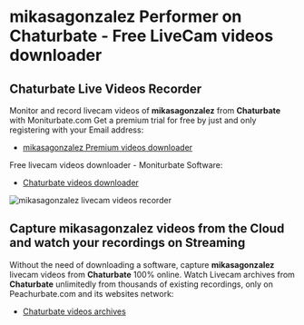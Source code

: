 # mikasagonzalez Performer on Chaturbate - Free LiveCam videos downloader

## Chaturbate Live Videos Recorder

Monitor and record livecam videos of **mikasagonzalez** from **Chaturbate** with Moniturbate.com
Get a premium trial for free by just and only registering with your Email address:
* [mikasagonzalez Premium videos downloader](https://moniturbate.com/request-demo-licence-key.html)

Free livecam videos downloader - Moniturbate Software:
* [Chaturbate videos downloader](https://moniturbate.com/moniturbate-download-software.html)

![mikasagonzalez livecam videos recorder](https://peachurnet.com/templates/moniturbate-software.png)


## Capture mikasagonzalez videos from the Cloud and watch your recordings on Streaming

Without the need of downloading a software, capture **mikasagonzalez** livecam videos from **Chaturbate** 100% online.
Watch Livecam archives from **Chaturbate** unlimitedly from thousands of existing recordings, only on Peachurbate.com and its websites network:
* [Chaturbate videos archives](https://peachurnet.com/)